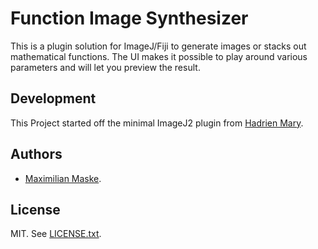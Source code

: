 # Function Image Synthesizer
This is a plugin solution for ImageJ/Fiji to generate images or stacks out mathematical functions. The UI makes it possible to play around various parameters and will let you preview the result.

## Development
This Project started off the minimal ImageJ2 plugin from [Hadrien Mary](mailto:hadrien.mary@gmail.com). 

## Authors

- [Maximilian Maske](mailto:m.maske@posteo.de).

## License

MIT. See [LICENSE.txt](LICENSE.txt).
